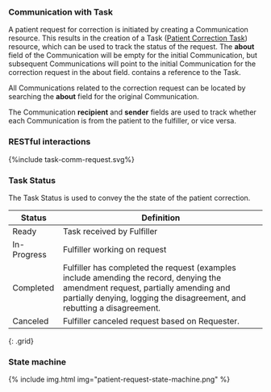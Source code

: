 ### Communication with Task

A patient request for correction is initiated by creating a Communication resource. This results in the creation
of a Task ([Patient Correction Task](StructureDefinition-patient-correction-task.html)) resource, which can be used
to track the status of the request. The **about** field of the Communication will be empty for the initial Communication, but subsequent Communications will point to the initial Communication for the correction request in the about field.
contains a reference to the Task. 

All Communications related to the correction request can be located by searching the **about** field for the original Communication.

The Communication **recipient** and **sender** fields are used to track whether each Communication is from the patient
to the fulfiller, or vice versa.


### RESTful interactions

<div>
{%include task-comm-request.svg%}
</div>

### Task Status

The Task Status is used to convey the the state of the patient correction.

Status | Definition |
---|---
Ready | Task received by Fulfiller
In-Progress | Fulfiller working on request
Completed | Fulfiller has completed the request (examples include amending the record, denying the amendment request, partially amending and partially denying, logging the disagreement, and rebutting a disagreement.
Canceled | Fulfiller canceled request based on Requester.
{: .grid}

### State machine

{% include img.html img="patient-request-state-machine.png" %}
